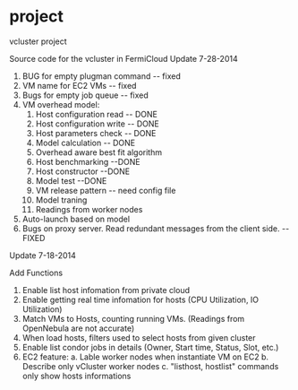 project
=======

vcluster project

Source code for the vcluster in FermiCloud
Update 7-28-2014

1. BUG for empty plugman command -- fixed
2. VM name for EC2 VMs -- fixed
3. Bugs for empty job queue -- fixed
4. VM overhead model:
   1. Host configuration read -- DONE
   2. Host configuration write -- DONE
   3. Host parameters check -- DONE
   4. Model calculation -- DONE
   5. Overhead aware best fit algorithm
   6. Host benchmarking --DONE
   7. Host constructor --DONE
   8. Model test --DONE
   9. VM release pattern -- need config file
   10. Model traning
   11. Readings from worker nodes 
5. Auto-launch based on model
6. Bugs on proxy server. Read redundant messages from the client side. --FIXED

Update 7-18-2014

Add Functions
1. Enable list host infomation from private cloud
2. Enable getting real time infomation for hosts (CPU Utilization, IO Utilization)
3. Match VMs to Hosts, counting running VMs. (Readings from OpenNebula are not accurate)
4. When load hosts, filters used to select hosts from given cluster
5. Enable list condor jobs in details (Owner, Start time, Status, Slot, etc.)
6. EC2 feature: 
               a. Lable worker nodes when instantiate VM on EC2
               b. Describe only vCluster worker nodes
               c. "listhost, hostlist" commands only show hosts informations

